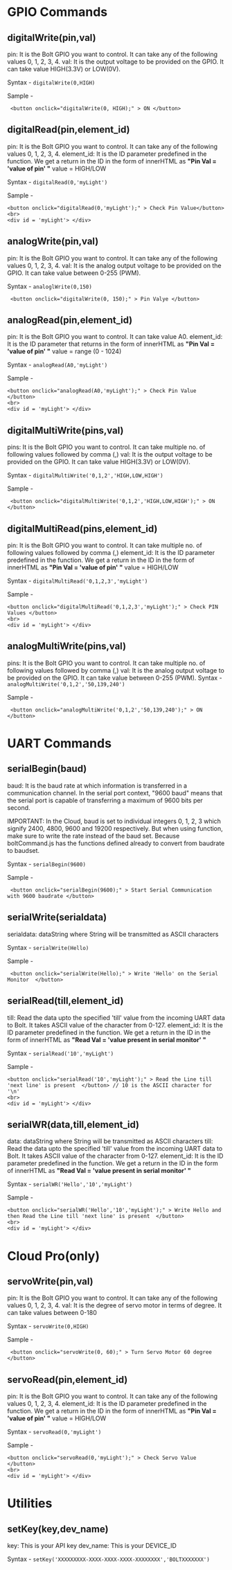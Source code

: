 # GPIO Commands

## digitalWrite(pin,val)

pin: It is the Bolt GPIO you want to control. It can take any of the following values 0, 1, 2, 3, 4.
val: It is the output voltage to be provided on the GPIO. It can take value HIGH(3.3V) or LOW(0V).

Syntax - `digitalWrite(0,HIGH)`

Sample - 
```
 <button onclick="digitalWrite(0, HIGH);" > ON </button>
```

## digitalRead(pin,element_id)

pin: It is the Bolt GPIO you want to control. It can take any of the following values 0, 1, 2, 3, 4.
element_id: It is the ID parameter predefined in the function. We get a return in the ID in the form of innerHTML as **"Pin Val = 'value of pin' "**
value = HIGH/LOW

Syntax - `digitalRead(0,'myLight')`

Sample -
```
<button onclick="digitalRead(0,'myLight');" > Check Pin Value</button>
<br>
<div id = 'myLight'> </div>
```

## analogWrite(pin,val)

pin: It is the Bolt GPIO you want to control. It can take any of the following values 0, 1, 2, 3, 4.
val: It is the analog output voltage to be provided on the GPIO. It can take value between 0-255 (PWM).

Syntax - `analoglWrite(0,150)`
```
 <button onclick="digitalWrite(0, 150);" > Pin Valye </button>
```

## analogRead(pin,element_id)

pin: It is the Bolt GPIO you want to control. It can take value A0.
element_id: It is the ID parameter that returns in the form of innerHTML as **"Pin Val = 'value of pin' "**
value = range (0 - 1024)

Syntax - `analogRead(A0,'myLight')`

Sample -
```
<button onclick="analogRead(A0,'myLight');" > Check Pin Value </button>
<br>
<div id = 'myLight'> </div>
```

## digitalMultiWrite(pins,val)

pins: It is the Bolt GPIO you want to control. It can take multiple no. of following values followed by comma (,)
val: It is the output voltage to be provided on the GPIO. It can take value HIGH(3.3V) or LOW(0V).

Syntax - `digitalMultiWrite('0,1,2','HIGH,LOW,HIGH')`

Sample - 
```
 <button onclick="digitalMultiWrite('0,1,2','HIGH,LOW,HIGH');" > ON </button>
```

## digitalMultiRead(pins,element_id)

pin: It is the Bolt GPIO you want to control. It can take multiple no. of following values followed by comma (,)
element_id: It is the ID parameter predefined in the function. We get a return in the ID in the form of innerHTML as **"Pin Val = 'value of pin' "**
value = HIGH/LOW

Syntax - `digitalMultiRead('0,1,2,3','myLight')`

Sample -
```
<button onclick="digitalMultiRead('0,1,2,3','myLight');" > Check PIN Values </button>
<br>
<div id = 'myLight'> </div>
```


## analogMultiWrite(pins,val)

pins: It is the Bolt GPIO you want to control. It can take multiple no. of following values followed by comma (,)
val: It is the analog output voltage to be provided on the GPIO. It can take value between 0-255 (PWM).
Syntax - `analogMultiWrite('0,1,2','50,139,240')`

Sample - 
```
 <button onclick="analogMultiWrite('0,1,2','50,139,240');" > ON </button>
```


# UART Commands

## serialBegin(baud)

baud: It is the baud rate at which information is transferred in a communication channel.  In the serial port context, "9600 baud" means that the serial port is capable of transferring a maximum of 9600 bits per second.

IMPORTANT: In the Cloud, baud is set to individual integers 0, 1, 2, 3 which signify 2400, 4800, 9600 and 19200 respectively. But when using function, make sure to write the rate instead of the baud set. Because boltCommand.js has the functions defined already to convert from baudrate to baudset.

Syntax - `serialBegin(9600)`

Sample - 
```
 <button onclick="serialBegin(9600);" > Start Serial Communication with 9600 baudrate </button>
```

## serialWrite(serialdata)

serialdata: dataString where String will be transmitted as ASCII characters

Syntax - `serialWrite(Hello)`

Sample - 
```
 <button onclick="serialWrite(Hello);" > Write 'Hello' on the Serial Monitor  </button>
```

## serialRead(till,element_id)

till: Read the data upto the specified 'till' value from the incoming UART data to Bolt. It takes ASCII value of the character from 0-127.
element_id: It is the ID parameter predefined in the function. We get a return in the ID in the form of innerHTML as **"Read Val = 'value present in serial monitor' "**

Syntax - `serialRead('10','myLight')`

Sample -
```
<button onclick="serialRead('10','myLight');" > Read the Line till 'next line' is present  </button> // 10 is the ASCII character for '\n'
<br>
<div id = 'myLight'> </div>
```

## serialWR(data,till,element_id)

data: dataString where String will be transmitted as ASCII characters
till: Read the data upto the specified 'till' value from the incoming UART data to Bolt. It takes ASCII value of the character from 0-127.
element_id: It is the ID parameter predefined in the function. We get a return in the ID in the form of innerHTML as **"Read Val = 'value present in serial monitor' "**

Syntax - `serialWR('Hello','10','myLight')`

Sample -
```
<button onclick="serialWR('Hello','10','myLight');" > Write Hello and then Read the Line till 'next line' is present  </button>
<br>
<div id = 'myLight'> </div>
```


# Cloud Pro(only)

## servoWrite(pin,val)

pin: It is the Bolt GPIO you want to control. It can take any of the following values 0, 1, 2, 3, 4.
val: It is the degree of servo motor in terms of degree. It can take values between 0-180

Syntax - `servoWrite(0,HIGH)`

Sample - 
```
 <button onclick="servoWrite(0, 60);" > Turn Servo Motor 60 degree </button>
```

## servoRead(pin,element_id)

pin: It is the Bolt GPIO you want to control. It can take any of the following values 0, 1, 2, 3, 4.
element_id: It is the ID parameter predefined in the function. We get a return in the ID in the form of innerHTML as **"Pin Val = 'value of pin' "**
value = HIGH/LOW

Syntax - `servoRead(0,'myLight')`

Sample -
```
<button onclick="servoRead(0,'myLight');" > Check Servo Value </button>
<br>
<div id = 'myLight'> </div>
```


# Utilities

## setKey(key,dev_name)

key: This is your API key
dev_name: This is your DEVICE_ID

Syntax - `setKey('XXXXXXXXX-XXXX-XXXX-XXXX-XXXXXXXX','BOLTXXXXXXX')`
